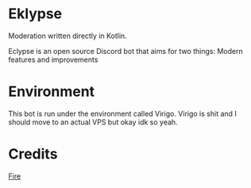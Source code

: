 # Eklypse
Moderation written directly in Kotlin.

Eclypse is an open source Discord bot that aims for two things: Modern features and improvements

# Environment
This bot is run under the environment called Virigo. Virigo is shit and I should move to an actual VPS but okay idk so yeah.

# Credits
[Fire](https://github.com/firediscordbot/bot)
